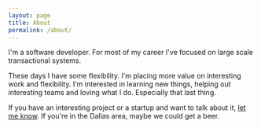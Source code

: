 ```yaml
---
layout: page
title: About
permalink: /about/
---
```


I'm a software developer. For most of my career I've focused on large scale transactional systems.

These days I have some flexibility. I'm placing more value on interesting work and flexibility. I'm interested in learning new things, helping out interesting teams and loving what I do. Especially that last thing.

If you have an interesting project or a startup and want to talk about it, [let me know](https://plus.google.com/+KevinLewisIsAwesome/). If you're in the Dallas area, maybe we could get a beer.
